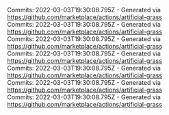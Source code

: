 Commits: 2022-03-03T19:30:08.795Z - Generated via https://github.com/marketplace/actions/artificial-grass
<br>
Commits: 2022-03-03T19:30:08.795Z - Generated via https://github.com/marketplace/actions/artificial-grass
<br>
Commits: 2022-03-03T19:30:08.795Z - Generated via https://github.com/marketplace/actions/artificial-grass
<br>
Commits: 2022-03-03T19:30:08.795Z - Generated via https://github.com/marketplace/actions/artificial-grass
<br>
Commits: 2022-03-03T19:30:08.795Z - Generated via https://github.com/marketplace/actions/artificial-grass
<br>
Commits: 2022-03-03T19:30:08.795Z - Generated via https://github.com/marketplace/actions/artificial-grass
<br>
Commits: 2022-03-03T19:30:08.795Z - Generated via https://github.com/marketplace/actions/artificial-grass
<br>
